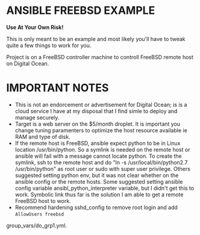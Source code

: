 # ANSIBLE FREEBSD EXAMPLE
**Use At Your Own Risk!**

This is only meant to be an example and most likely you'll have to tweak quite a few things to work for you.
 
Project is on a FreeBSD controller machine to controll FreeBSD remote host on Digital Ocean.


# IMPORTANT NOTES
- This is not an endorcement or advertisement for Digital Ocean; is is a cloud service I have at my disposal that I find simle to deploy and manage securely.
- Target is a web server on the $5/month droplet.  It is important you change tuning paramenters to optimize the host resource available ie RAM and type of disk.
- If the remote host is FreeBSD, ansible expect python to be in Linux location /usr/bin/python.  So a symlink is needed on the remote host or ansible will fail with a message cannot locate python. To create the symlink, ssh to the remote host and do "ln -s /usr/local/bin/python2.7 /usr/bin/python" as root user or sudo with super user privilege. Others suggested setting python env, but it was not clear whether on the ansible config or the remote hosts. Some suggested setting ansible config variable ansibl_python_interpreter variable, but I didn't get this to work.  Symbolic link thus far is the solution I am able to get a remote FreeBSD host to work.
- Recommend hardening sshd_config to remove root login and add `AllowUsers freebsd`

group_vars/do_grp1.yml.
